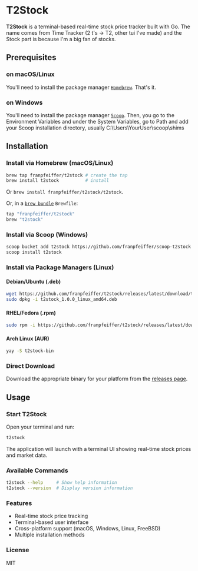 # T2Stock

**T2Stock** is a terminal-based real-time stock price tracker built with Go.
The name comes from Time Tracker (2 t's -> T2, other tui I've made) and the Stock part is because
I'm a big fan of stocks.


## Prerequisites

### on macOS/Linux
You'll need to install the package manager [`Homebrew`](https://brew.sh/). That's it.

### on Windows
You'll need to install the package manager [`Scoop`](https://scoop.sh/).
Then, you go to the Environment Variables and under the System Variables,
go to Path and add your Scoop installation directory, usually C:\Users\YourUser\scoop\shims

## Installation

### Install via Homebrew (macOS/Linux)
```bash
brew tap franpfeiffer/t2stock # create the tap
brew install t2stock          # install
```
Or `brew install franpfeiffer/t2stock/t2stock`.

Or, in a [`brew bundle`](https://github.com/Homebrew/homebrew-bundle) `Brewfile`:
```bash
tap "franpfeiffer/t2stock"
brew "t2stock"
```

### Install via Scoop (Windows)
```bash
scoop bucket add t2stock https://github.com/franpfeiffer/scoop-t2stock # create the bucket
scoop install t2stock                                                  # install
```

### Install via Package Managers (Linux)

#### Debian/Ubuntu (.deb)
```bash
wget https://github.com/franpfeiffer/t2stock/releases/latest/download/t2stock_1.0.0_linux_amd64.deb
sudo dpkg -i t2stock_1.0.0_linux_amd64.deb
```

#### RHEL/Fedora (.rpm)
```bash
sudo rpm -i https://github.com/franpfeiffer/t2stock/releases/latest/download/t2stock_1.0.0_linux_amd64.rpm
```

#### Arch Linux (AUR)
```bash
yay -S t2stock-bin
```

### Direct Download
Download the appropriate binary for your platform from the [releases page](https://github.com/franpfeiffer/t2stock/releases).

## Usage

### Start T2Stock
Open your terminal and run:
```bash
t2stock
```

The application will launch with a terminal UI showing real-time stock prices and market data.

### Available Commands
```bash
t2stock --help     # Show help information
t2stock --version  # Display version information
```

### Features
- Real-time stock price tracking
- Terminal-based user interface
- Cross-platform support (macOS, Windows, Linux, FreeBSD)
- Multiple installation methods


### License
MIT
